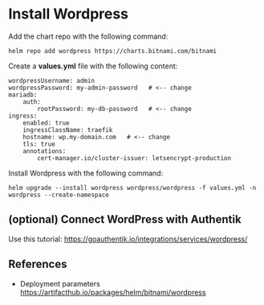 # Install Wordpress

Add the chart repo with the following command:
```
helm repo add wordpress https://charts.bitnami.com/bitnami
```

Create a **values.yml** file with the following content:
```
wordpressUsername: admin
wordpressPassword: my-admin-password   # <-- change
mariadb:
    auth:
        rootPassword: my-db-password   # <-- change
ingress:
    enabled: true
    ingressClassName: traefik
    hostname: wp.my-domain.com   # <-- change
    tls: true
    annotations:
        cert-manager.io/cluster-issuer: letsencrypt-production
```

Install Wordpress with the following command:
```
helm upgrade --install wordpress wordpress/wordpress -f values.yml -n wordpress --create-namespace
```


## (optional) Connect WordPress with Authentik

Use this tutorial: https://goauthentik.io/integrations/services/wordpress/


## References
* Deployment parameters https://artifacthub.io/packages/helm/bitnami/wordpress
